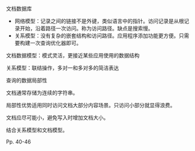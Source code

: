 文档数据库

-   网络模型：记录之间的链接不是外键，类似语言中的指针。访问记录是从根记录开始，沿着路径一次访问。称为访问路径。缺点是搜索慢。
-   关系模型：没有复杂的嵌套结构和访问路径。应用程序添加功能更方便。只需要构建一次查询优化器即可。

文档数据模型：模式灵活，更接近某些应用使用的数据结构

关系模型：联结操作，多对一和多对多的简洁表达



查询的数据局部性

文档通常存储为连续的字符串。

局部性优势适用同时访问文档大部分内容场景。只访问小部分就显得浪费。

文档应尽可能小，避免写入时增加文档大小。



结合关系模型和文档模型。



Pp. 40-46